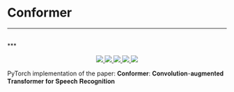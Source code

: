 # Conformer 
<hr>
<br>
***

<p  align="center"> 
     <a href="https://github.com/sooftware/jasper/blob/main/LICENSE">
          <img src="http://img.shields.io/badge/license-Apache--2.0-informational"> 
     </a>
     <a href="https://github.com/pytorch/pytorch">
          <img src="http://img.shields.io/badge/framework-PyTorch-informational"> 
     </a>
     <a href="https://www.python.org/dev/peps/pep-0008/">
          <img src="http://img.shields.io/badge/codestyle-PEP--8-informational"> 
     </a>
     <a href="https://github.com/sooftware/conformer">
          <img src="http://img.shields.io/badge/build-passing-success"> 
     </a>
     <a href="https://sooftware.github.io/KoSpeech/Conformer.html">
          <img src="http://img.shields.io/badge/docs-passing-success"> 
     </a>
  
 <br>

PyTorch implementation of the paper: 𝐂𝐨𝐧𝐟𝐨𝐫𝐦𝐞𝐫: 𝐂𝐨𝐧𝐯𝐨𝐥𝐮𝐭𝐢𝐨𝐧-𝐚𝐮𝐠𝐦𝐞𝐧𝐭𝐞𝐝 𝐓𝐫𝐚𝐧𝐬𝐟𝐨𝐫𝐦𝐞𝐫 𝐟𝐨𝐫 𝐒𝐩𝐞𝐞𝐜𝐡 𝐑𝐞𝐜𝐨𝐠𝐧𝐢𝐭𝐢𝐨𝐧


